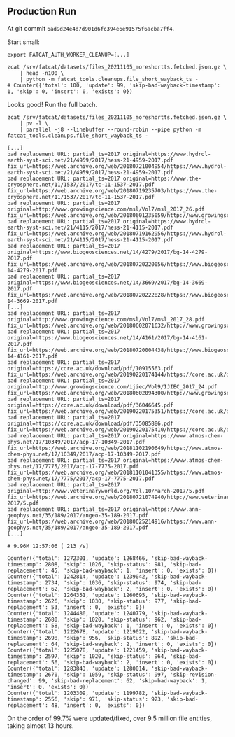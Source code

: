 
## Production Run

At git commit `6ad9d24e4d7d901d6fc394e6e91575f6acba7ff4`.

Start small:

    export FATCAT_AUTH_WORKER_CLEANUP=[...]

    zcat /srv/fatcat/datasets/files_20211105_moreshortts.fetched.json.gz \
        | head -n100 \
        | python -m fatcat_tools.cleanups.file_short_wayback_ts -
    # Counter({'total': 100, 'update': 99, 'skip-bad-wayback-timestamp': 1, 'skip': 0, 'insert': 0, 'exists': 0})

Looks good! Run the full batch.

    zcat /srv/fatcat/datasets/files_20211105_moreshortts.fetched.json.gz \
        | pv -l \
        | parallel -j8 --linebuffer --round-robin --pipe python -m fatcat_tools.cleanups.file_short_wayback_ts -

    [...]
    bad replacement URL: partial_ts=2017 original=https://www.hydrol-earth-syst-sci.net/21/4959/2017/hess-21-4959-2017.pdf fix_url=https://web.archive.org/web/20180721004954/https://www.hydrol-earth-syst-sci.net/21/4959/2017/hess-21-4959-2017.pdf
    bad replacement URL: partial_ts=2017 original=https://www.the-cryosphere.net/11/1537/2017/tc-11-1537-2017.pdf fix_url=https://web.archive.org/web/20180719235703/https://www.the-cryosphere.net/11/1537/2017/tc-11-1537-2017.pdf
    bad replacement URL: partial_ts=2017 original=http://www.growingscience.com/msl/Vol7/msl_2017_26.pdf fix_url=https://web.archive.org/web/20180601235059/http://www.growingscience.com/msl/Vol7/msl_2017_26.pdf
    bad replacement URL: partial_ts=2017 original=https://www.hydrol-earth-syst-sci.net/21/4115/2017/hess-21-4115-2017.pdf fix_url=https://web.archive.org/web/20180719162956/https://www.hydrol-earth-syst-sci.net/21/4115/2017/hess-21-4115-2017.pdf
    bad replacement URL: partial_ts=2017 original=https://www.biogeosciences.net/14/4279/2017/bg-14-4279-2017.pdf fix_url=https://web.archive.org/web/20180720220056/https://www.biogeosciences.net/14/4279/2017/bg-14-4279-2017.pdf
    bad replacement URL: partial_ts=2017 original=https://www.biogeosciences.net/14/3669/2017/bg-14-3669-2017.pdf fix_url=https://web.archive.org/web/20180720222828/https://www.biogeosciences.net/14/3669/2017/bg-14-3669-2017.pdf
    [...]
    bad replacement URL: partial_ts=2017 original=http://www.growingscience.com/msl/Vol7/msl_2017_28.pdf fix_url=https://web.archive.org/web/20180602071632/http://www.growingscience.com/msl/Vol7/msl_2017_28.pdf
    bad replacement URL: partial_ts=2017 original=https://www.biogeosciences.net/14/4161/2017/bg-14-4161-2017.pdf fix_url=https://web.archive.org/web/20180720004438/https://www.biogeosciences.net/14/4161/2017/bg-14-4161-2017.pdf
    bad replacement URL: partial_ts=2017 original=https://core.ac.uk/download/pdf/10915563.pdf fix_url=https://web.archive.org/web/20190220174144/https://core.ac.uk/download/pdf/10915563.pdf
    bad replacement URL: partial_ts=2017 original=http://www.growingscience.com/ijiec/Vol9/IJIEC_2017_24.pdf fix_url=https://web.archive.org/web/20180602094300/http://www.growingscience.com/ijiec/Vol9/IJIEC_2017_24.pdf
    bad replacement URL: partial_ts=2017 original=https://core.ac.uk/download/pdf/36046645.pdf fix_url=https://web.archive.org/web/20190220175351/https://core.ac.uk/download/pdf/36046645.pdf
    bad replacement URL: partial_ts=2017 original=https://core.ac.uk/download/pdf/35085886.pdf fix_url=https://web.archive.org/web/20190220175410/https://core.ac.uk/download/pdf/35085886.pdf
    bad replacement URL: partial_ts=2017 original=https://www.atmos-chem-phys.net/17/10349/2017/acp-17-10349-2017.pdf fix_url=https://web.archive.org/web/20181102190649/https://www.atmos-chem-phys.net/17/10349/2017/acp-17-10349-2017.pdf
    bad replacement URL: partial_ts=2017 original=https://www.atmos-chem-phys.net/17/7775/2017/acp-17-7775-2017.pdf fix_url=https://web.archive.org/web/20181101041355/https://www.atmos-chem-phys.net/17/7775/2017/acp-17-7775-2017.pdf
    bad replacement URL: partial_ts=2017 original=http://www.veterinaryworld.org/Vol.10/March-2017/5.pdf fix_url=https://web.archive.org/web/20180721074940/http://www.veterinaryworld.org/Vol.10/March-2017/5.pdf
    bad replacement URL: partial_ts=2017 original=https://www.ann-geophys.net/35/189/2017/angeo-35-189-2017.pdf fix_url=https://web.archive.org/web/20180625214916/https://www.ann-geophys.net/35/189/2017/angeo-35-189-2017.pdf
    [...]

    # 9.96M 12:57:06 [ 213 /s]

    Counter({'total': 1272301, 'update': 1268466, 'skip-bad-wayback-timestamp': 2808, 'skip': 1026, 'skip-status': 981, 'skip-bad-replacement': 45, 'skip-bad-wayback': 1, 'insert': 0, 'exists': 0})
    Counter({'total': 1242814, 'update': 1239042, 'skip-bad-wayback-timestamp': 2734, 'skip': 1036, 'skip-status': 974, 'skip-bad-replacement': 62, 'skip-bad-wayback': 2, 'insert': 0, 'exists': 0})
    Counter({'total': 1264351, 'update': 1260695, 'skip-bad-wayback-timestamp': 2626, 'skip': 1030, 'skip-status': 977, 'skip-bad-replacement': 53, 'insert': 0, 'exists': 0})
    Counter({'total': 1244480, 'update': 1240779, 'skip-bad-wayback-timestamp': 2680, 'skip': 1020, 'skip-status': 962, 'skip-bad-replacement': 58, 'skip-bad-wayback': 1, 'insert': 0, 'exists': 0})
    Counter({'total': 1222678, 'update': 1219022, 'skip-bad-wayback-timestamp': 2698, 'skip': 956, 'skip-status': 892, 'skip-bad-replacement': 64, 'skip-bad-wayback': 2, 'insert': 0, 'exists': 0})
    Counter({'total': 1225078, 'update': 1221459, 'skip-bad-wayback-timestamp': 2597, 'skip': 1020, 'skip-status': 964, 'skip-bad-replacement': 56, 'skip-bad-wayback': 2, 'insert': 0, 'exists': 0})
    Counter({'total': 1283843, 'update': 1280014, 'skip-bad-wayback-timestamp': 2670, 'skip': 1059, 'skip-status': 997, 'skip-revision-changed': 99, 'skip-bad-replacement': 62, 'skip-bad-wayback': 1, 'insert': 0, 'exists': 0})
    Counter({'total': 1203309, 'update': 1199782, 'skip-bad-wayback-timestamp': 2556, 'skip': 971, 'skip-status': 923, 'skip-bad-replacement': 48, 'insert': 0, 'exists': 0})

On the order of 99.7% were updated/fixed, over 9.5 million file entities, taking almost 13 hours.
